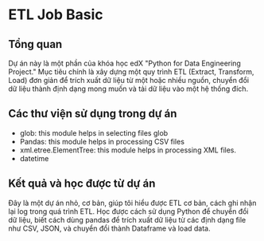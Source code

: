 # ETL Job Basic

## Tổng quan

Dự án này là một phần của khóa học edX "Python for Data Engineering Project." Mục tiêu chính là xây dựng một quy trình ETL (Extract, Transform, Load) đơn giản để trích xuất dữ liệu từ một hoặc nhiều nguồn, chuyển đổi dữ liệu thành định dạng mong muốn và tải dữ liệu vào một hệ thống đích.

## Các thư viện sử dụng trong dự án
- glob: this module helps in selecting files glob
- Pandas: this module helps in processing CSV files
- xml.etree.ElementTree: this module helps in processing XML files.
- datetime

## Kết quả và học được từ dự án
Đây là một dự án nhỏ, cơ bản, giúp tôi hiểu được ETL cơ bản, cách ghi nhận lại log trong quá trình ETL. Học được cách sử dụng Python để chuyển đổi dữ liệu, biết cách dùng pandas để trích xuất dữ liệu từ các định dạng file như CSV, JSON, và chuyển đổi thành Dataframe và load data. 

